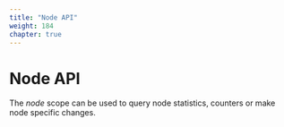 ```yaml
---
title: "Node API"
weight: 184
chapter: true
---
```


# Node API

The *node* scope can be used to query node statistics, counters or make
node specific changes.
